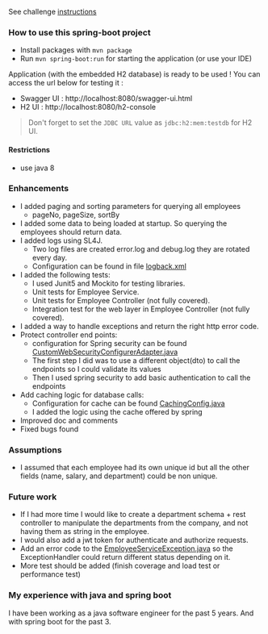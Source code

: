 See challenge [instructions](instructions.md)

### How to use this spring-boot project
- Install packages with `mvn package`
- Run `mvn spring-boot:run` for starting the application (or use your IDE)

Application (with the embedded H2 database) is ready to be used ! You can access the url below for testing it :

- Swagger UI : http://localhost:8080/swagger-ui.html
- H2 UI : http://localhost:8080/h2-console

> Don't forget to set the `JDBC URL` value as `jdbc:h2:mem:testdb` for H2 UI.

#### Restrictions
- use java 8

### Enhancements
- I added paging and sorting parameters for querying all employees
  - pageNo, pageSize, sortBy 
- I added some data to being loaded at startup. So querying the employees should return data.
- I added logs using SL4J.
  - Two log files are created error.log and debug.log they are rotated every day.
  - Configuration can be found in file [logback.xml](src/main/resources/logback.xml)
- I added the following tests:
  - I used Junit5 and Mockito for testing libraries.
  - Unit tests for Employee Service.
  - Unit tests for Employee Controller (not fully covered).
  - Integration test for the web layer in Employee Controller (not fully covered).
- I added a way to handle exceptions and return the right http error code.
- Protect controller end points:
  - configuration for Spring security can be found [CustomWebSecurityConfigurerAdapter.java](src/main/java/jp/co/axa/apidemo/configuration/CustomWebSecurityConfigurerAdapter.java) 
  - The first step I did was to use a different object(dto) to call the endpoints so I could validate its values
  - Then I used spring security to add basic authentication to call the endpoints
- Add caching logic for database calls:
  - Configuration for cache can be found [CachingConfig.java](src/main/java/jp/co/axa/apidemo/configuration/CachingConfig.java) 
  - I added the logic using the cache offered by spring
- Improved doc and comments
- Fixed bugs found
### Assumptions
- I assumed that each employee had its own unique id but all the other fields (name, salary, and department) could be non unique.
### Future work
- If I had more time I would like to create a department schema + rest controller to manipulate the departments from the company, and not having them as string in the employee.
- I would also add a jwt token for authenticate and authorize requests.
- Add an error code to the [EmployeeServiceException.java](src/main/java/jp/co/axa/apidemo/services/EmployeeServiceException.java) so the ExceptionHandler could return different status depending on it.
- More test should be added (finish coverage and load test or performance test)
### My experience with java and spring boot
I have been working as a java software engineer for the past 5 years. And with spring boot for the past 3.
